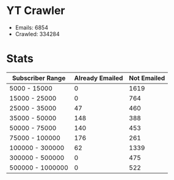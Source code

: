 # YT Crawler
- Emails: 6854
- Crawled: 334284

# Stats
| Subscriber Range  | Already Emailed | Not Emailed |
|-------|-------|-------|
| 5000 - 15000 | 0 | 1619 |
| 15000 - 25000 | 0 | 764 |
| 25000 - 35000 | 47 | 460 |
| 35000 - 50000 | 148 | 388 |
| 50000 - 75000 | 140 | 453 |
| 75000 - 100000 | 176 | 261 |
| 100000 - 300000 | 62 | 1339 |
| 300000 - 500000 | 0 | 475 |
| 500000 - 1000000 | 0 | 522 |
